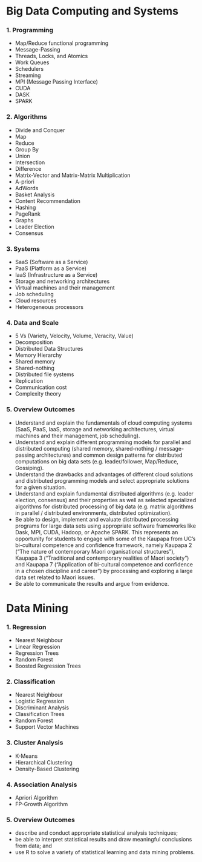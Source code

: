 # Big Data Computing and Systems

### 1. Programming
- Map/Reduce functional programming
- Message-Passing
- Threads, Locks, and Atomics
- Work Queues
- Schedulers
- Streaming
- MPI (Message Passing Interface)
- CUDA
- DASK
- SPARK

### 2. Algorithms
- Divide and Conquer
- Map
- Reduce
- Group By
- Union
- Intersection
- Difference
- Matrix-Vector and Matrix-Matrix Multiplication
- A-priori
- AdWords
- Basket Analysis
- Content Recommendation
- Hashing
- PageRank
- Graphs
- Leader Election
- Consensus


### 3. Systems
- SaaS (Software as a Service)
- PaaS (Platform as a Service)
- IaaS (Infrastructure as a Service)
- Storage and networking architectures
- Virtual machines and their management
- Job scheduling
- Cloud resources
- Heterogeneous processors

### 4. Data and Scale
- 5 Vs (Variety, Velocity, Volume, Veracity, Value)
- Decomposition
- Distributed Data Structures
- Memory Hierarchy
- Shared memory
- Shared-nothing
- Distributed file systems
- Replication
- Communication cost
- Complexity theory

### 5. Overview Outcomes
- Understand and explain the fundamentals of cloud computing systems (SaaS, PaaS, IaaS, storage and networking architectures, virtual machines and their management, job scheduling).
- Understand and explain different programming models for parallel and distributed computing (shared memory, shared-nothing / message-passing architectures) and common design patterns for distributed computations on big data sets (e.g. leader/follower, Map/Reduce, Gossiping).
- Understand the drawbacks and advantages of different cloud solutions and distributed programming models and select appropriate solutions for a given situation.
- Understand and explain fundamental distributed algorithms (e.g. leader election, consensus) and their properties as well as selected specialized algorithms for distributed processing of big data (e.g. matrix algorithms in parallel / distributed environments, distributed optimization).
- Be able to design, implement and evaluate distributed processing programs for large data sets using appropriate software frameworks like Dask, MPI, CUDA, Hadoop, or Apache SPARK. This represents an opportunity for students to engage with some of the Kaupapa from UC’s bi-cultural competence and confidence framework, namely Kaupapa 2 (“The nature of contemporary Maori organisational structures”), Kaupapa 3 (“Traditional and contemporary realities of Maori society”) and Kaupapa 7 (“Application of bi-cultural competence and confidence in a chosen discipline and career”) by processing and exploring a large data set related to Maori issues.
- Be able to communicate the results and argue from evidence.


# Data Mining

### 1. Regression
  - Nearest Neighbour
  - Linear Regression
  - Regression Trees
  - Random Forest
  - Boosted Regression Trees

### 2. Classification
  - Nearest Neighbour
  - Logistic Regression
  - Discriminant Analysis
  - Classification Trees
  - Random Forest
  - Support Vector Machines

### 3. Cluster Analysis
  - K-Means
  - Hierarchical Clustering
  - Density-Based Clustering

### 4. Association Analysis
  - Apriori Algorithm
  - FP-Growth Algorithm

### 5. Overview Outcomes
- describe and conduct appropriate statistical analysis techniques;
- be able to interpret statistical results and draw meaningful conclusions from data; and
- use R to solve a variety of statistical learning and data mining problems.


